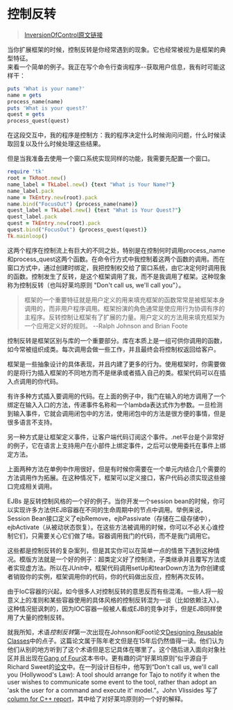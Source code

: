 # 控制反转
> [InversionOfControl原文链接](https://martinfowler.com/bliki/InversionOfControl.html)   
 
当你扩展框架的时候，控制反转是你经常遇到的现象。它也经常被视为是框架的典型特征。  
来看一个简单的例子。我正在写个命令行查询程序--获取用户信息，我有时可能这样干：    
```ruby
puts 'What is your name?'
name = gets
process_name(name)
puts 'What is your quest?'
quest = gets
process_quest(quest)
```

在这段交互中，我的程序是控制方：我的程序决定什么时候询问问题，什么时候读取回复以及什么时候处理这些结果。  

但是当我准备去使用一个窗口系统实现同样的功能，我需要先配置一个窗口。
```ruby
require 'tk'
root = TkRoot.new()
name_label = TkLabel.new() {text "What is Your Name?"}
name_label.pack
name = TkEntry.new(root).pack
name.bind("FocusOut") {process_name(name)}
quest_label = TkLabel.new() {text "What is Your Quest?"}
quest_label.pack
quest = TkEntry.new(root).pack
quest.bind("FocusOut") {process_quest(quest)}
Tk.mainloop()
```
这两个程序在控制流上有巨大的不同之处，特别是在控制何时调用process_name和process_quest这两个函数。在命令行方式中我控制着这两个函数的调用。而在窗口方式中，通过创建时绑定，我把控制权交给了窗口系统，由它决定何时调用我的函数。控制发生了反转，是这个框架调用了我，而不是我调用了框架。这种现象称为控制反转（也叫好莱坞原则 "Don't call us, we'll call you"）。  

> 框架的一个重要特征就是用户定义的用来填充框架的函数常常是被框架本身调用的，而非用户程序调用。框架扮演的角色通常是使应用行为协调有序的主程序。反转控制让框架有了扩展的力量。用户定义的方法用来填充框架为一个应用定义好的规则。  --Ralph Johnson and Brian Foote   

控制反转是框架区别与库的一个重要部分。库在本质上是一组可供你调用的函数，如今常被组织成类。每次调用会做一些工作，并且最终会将控制权返回给客户。  

框架是一些抽象设计的具体表现，并且内建了更多的行为。使用框架时，你需要做的是将行为插入框架的不同地方而不是继承或者插入自己的类。框架代码可以在插入点调用的你代码。  

有许多种方式插入要调用的代码。在上面的例子中，我门在输入的地方调用了一个绑定在输入入口的方法，传递事件名称和一个lambda表达式作为参数。一旦检测到输入事件，它就会调用闭包中的方法，使用闭包中的方法是很方便的事情，但是很多语言不支持。  

另一种方式是让框架定义事件，让客户端代码订阅这个事件。.net平台是个非常好的例子，它在语言上支持用户在小部件上绑定事件，之后可以使用委托在事件上绑定方法。  

上面两种方法在单例中作用很好，但是有时候你需要在一个单元内结合几个需要的方法调用作为拓展。在这种情况下，框架可以定义接口，客户代码必须实现这些接口完成相关调用。

EJBs 是反转控制风格的一个好的例子。当你开发一个session bean的时候，你可以实现许多方法供EJB容器在不同的生命周期中的节点中调用。举例来说，Session Bean接口定义了ejbRemove，ejbPassivate（存储在二级存储中），ejbActivate（从被动状态恢复）。在这些方法被调用的时候，你可以不必关心谁控制它们，只需要关心它们做了啥。容器调用我门的代码，而不是我门调用它。  

这些都是控制反转的复杂案列，但是其实你可以在简单一点的情景下遇到这种情况。模版方法就是一个好的例子：超类定义好了控制流，子类继承并且覆写方法或者实现虚方法。所以在JUnit中，框架代码调用setUp和tearDown方法为你创建或者销毁你的实例，框架调用你的代码，你的代码做出反应，控制再次反转。  

由于IoC容器的兴起，如今很多人对控制反转的意思反而有些混淆。一些人将一般意义上的准则和某些容器使用的具体风格的控制反转混为一谈（比如依赖注入）。这种情况挺讽刺的，因为IOC容器一般被人看成EJB的竞争对手，但是EJB同样使用了大量的控制反转。  

就我所知，术语*控制反转*第一次出现在Johnson和Foot论文[Designing Reusable Classes](http://www.laputan.org/drc/drc.html)中的点子。这篇论文属于陈年老文但是在15年后仍然值得一读。他们认为他们从别的地方听到了这个术语但是忘记具体在哪里了。这个随后进入面向对象社区并且出现在[Gang of Four](https://www.amazon.com/gp/product/0201633612/ref=as_li_tl?ie=UTF8&camp=1789&creative=9325&creativeASIN=0201633612&linkCode=as2&tag=martinfowlerc-20)这本书中。更有趣的词“好莱坞原则”似乎源自于Richard Sweet的[论文](http://www.digibarn.com/friends/curbow/star/XDEPaper.pdf)中。在一列设计目标中，他写到“Don't call us, we'll call you (Hollywood's Law): A tool should arrange for Tajo to notify it when the user wishes to communicate some event to the tool, rather than adopt an 'ask the user for a command and execute it' model.”。John Vlissides 写了[column for C++ report](http://www.research.ibm.com/designpatterns/pubs/ph-feb96.txt)，其中给了对好莱坞原则的一个好的解释。